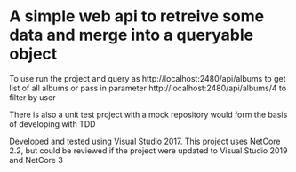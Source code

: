 # A simple web api to retreive some data and merge into a queryable object

To use run the project and query as http://localhost:2480/api/albums to get list of all albums
or pass in parameter http://localhost:2480/api/albums/4 to filter by user


There is also a unit test project with a mock repository would form the basis of developing with TDD


Developed and tested using Visual Studio 2017. This project uses NetCore 2.2, but could be reviewed if the project were updated to Visual Studio 2019 and NetCore 3

